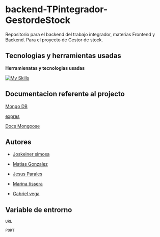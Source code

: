 # backend-TPintegrador-GestordeStock
Repositorio para el backend del trabajo integrador, materias Frontend y Backend. Para el proyecto de Gestor de stock.

## Tecnologias y herramientas usadas 

**Herramienatas y tecnologias usadas** 

[![My Skills](https://skillicons.dev/icons?i=nodejs,express)](https://skillicons.dev)




## Documentacion referente al projecto 


[Mongo DB](https://www.mongodb.com/es)

[expres](https://expressjs.com/es/)


[Docs Mongoose](https://mongoosejs.com/docs/)




## Autores

- [Joskeiner simosa ](https://www.github.com/octokatherine)

- [Matias Gonzalez](https://github.com/Mat-hub-byte)

- [Jesus Parales ](https://github.com/JAPA24)


- [Marina tissera ](https://github.com/marina481)


- [ Gabriel vega ](https://github.com/gabi-10)


## Variable de entrorno 


`URL`

`PORT`

